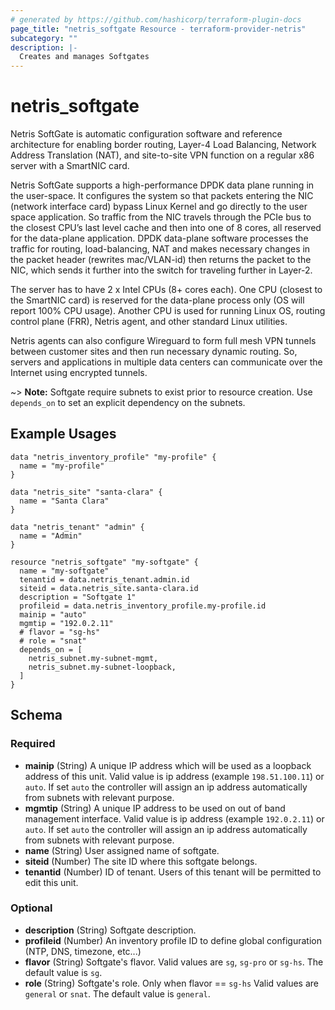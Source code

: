 ```yaml
---
# generated by https://github.com/hashicorp/terraform-plugin-docs
page_title: "netris_softgate Resource - terraform-provider-netris"
subcategory: ""
description: |-
  Creates and manages Softgates
---
```


# netris_softgate

Netris SoftGate is automatic configuration software and reference architecture for enabling border routing, Layer-4 Load Balancing, Network Address Translation (NAT), and site-to-site VPN function on a regular x86 server with a SmartNIC card.

Netris SoftGate supports a high-performance DPDK data plane running in the user-space. It configures the system so that packets entering the NIC (network interface card) bypass Linux Kernel and go directly to the user space application. So traffic from the NIC travels through the PCIe bus to the closest CPU’s last level cache and then into one of 8 cores, all reserved for the data-plane application. DPDK data-plane software processes the traffic for routing, load-balancing, NAT and makes necessary changes in the packet header (rewrites mac/VLAN-id) then returns the packet to the NIC, which sends it further into the switch for traveling further in Layer-2.

The server has to have 2 x Intel CPUs (8+ cores each). One CPU (closest to the SmartNIC card) is reserved for the data-plane process only (OS will report 100% CPU usage). Another CPU is used for running Linux OS, routing control plane (FRR), Netris agent, and other standard Linux utilities.

Netris agents can also configure Wireguard to form full mesh VPN tunnels between customer sites and then run necessary dynamic routing. So, servers and applications in multiple data centers can communicate over the Internet using encrypted tunnels.

~> **Note:** Softgate require subnets to exist prior to resource creation. Use `depends_on` to set an explicit dependency on the subnets.

## Example Usages

```hcl
data "netris_inventory_profile" "my-profile" {
  name = "my-profile"
}

data "netris_site" "santa-clara" {
  name = "Santa Clara"
}

data "netris_tenant" "admin" {
  name = "Admin"
}

resource "netris_softgate" "my-softgate" {
  name = "my-softgate"
  tenantid = data.netris_tenant.admin.id
  siteid = data.netris_site.santa-clara.id
  description = "Softgate 1"
  profileid = data.netris_inventory_profile.my-profile.id
  mainip = "auto"
  mgmtip = "192.0.2.11"
  # flavor = "sg-hs"
  # role = "snat"
  depends_on = [
    netris_subnet.my-subnet-mgmt,
    netris_subnet.my-subnet-loopback,
  ]
}
```


<!-- schema generated by tfplugindocs -->
## Schema

### Required

- **mainip** (String) A unique IP address which will be used as a loopback address of this unit. Valid value is ip address (example `198.51.100.11`) or `auto`. If set `auto` the controller will assign an ip address automatically from subnets with relevant purpose.
- **mgmtip** (String) A unique IP address to be used on out of band management interface. Valid value is ip address (example `192.0.2.11`) or `auto`. If set `auto` the controller will assign an ip address automatically from subnets with relevant purpose.
- **name** (String) User assigned name of softgate.
- **siteid** (Number) The site ID where this softgate belongs.
- **tenantid** (Number) ID of tenant. Users of this tenant will be permitted to edit this unit.

### Optional

- **description** (String) Softgate description.
- **profileid** (Number) An inventory profile ID to define global configuration (NTP, DNS, timezone, etc...)
- **flavor** (String) Softgate's flavor. Valid values are `sg`, `sg-pro` or `sg-hs`. The default value is `sg`.
- **role** (String) Softgate's role. Only when flavor == `sg-hs` Valid values are `general` or `snat`. The default value is `general`.
